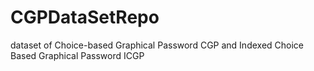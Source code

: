 # CGPDataSetRepo
dataset of Choice-based Graphical Password CGP and Indexed Choice Based Graphical Password ICGP
